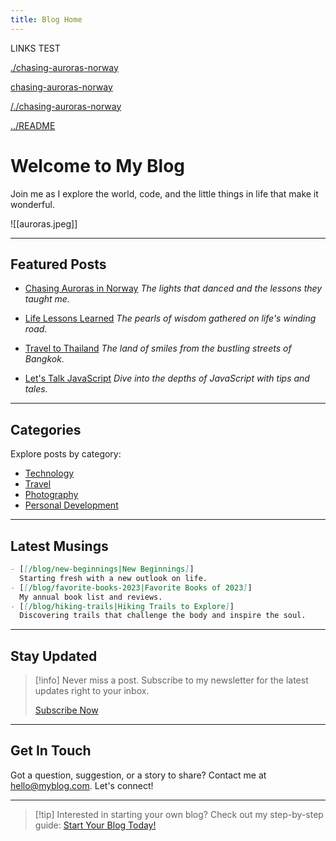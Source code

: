 ```yaml
---
title: Blog Home
---
```


LINKS TEST

[./chasing-auroras-norway](./chasing-auroras-norway)

[chasing-auroras-norway](chasing-auroras-norway)

[/./chasing-auroras-norway](/./chasing-auroras-norway)

[../README](../README)

# Welcome to My Blog

Join me as I explore the world, code, and the little things in life that make it wonderful.

![[auroras.jpeg]]

---

## Featured Posts

- [Chasing Auroras in Norway](/blog/chasing-auroras-norway)
  _The lights that danced and the lessons they taught me._
  
- [Life Lessons Learned](/blog/life-lessons-learned)
  _The pearls of wisdom gathered on life's winding road._

- [Travel to Thailand](/blog/travel-thailand)
  _The land of smiles from the bustling streets of Bangkok._

- [Let's Talk JavaScript](/blog/javascript-tips)
  _Dive into the depths of JavaScript with tips and tales._

---

## Categories

Explore posts by category:

- [Technology](/blog/category/technology)
- [Travel](/blog/category/travel)
- [Photography](/blog/category/photography)
- [Personal Development](/blog/category/personal-development)

---

## Latest Musings

```md
- [[/blog/new-beginnings|New Beginnings]]
  Starting fresh with a new outlook on life.
- [[/blog/favorite-books-2023|Favorite Books of 2023]]
  My annual book list and reviews.
- [[/blog/hiking-trails|Hiking Trails to Explore]]
  Discovering trails that challenge the body and inspire the soul.
```

---

## Stay Updated

> [!info] Never miss a post. Subscribe to my newsletter for the latest updates right to your inbox.
>
> [Subscribe Now](/subscribe)

---

## Get In Touch

Got a question, suggestion, or a story to share? Contact me at [hello@myblog.com](mailto:hello@myblog.com). Let's connect!

---

> [!tip] Interested in starting your own blog? Check out my step-by-step guide: [Start Your Blog Today!](/blog/start-blogging)


